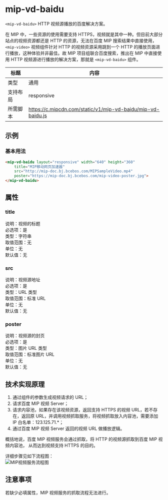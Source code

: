 # mip-vd-baidu

`<mip-vd-baidu>` HTTP 视频源播放的百度解决方案。

在 MIP 中，一些资源的使用需要支持 HTTPS，视频就是其中一种。但目前大部分站点的视频资源都还是 HTTP 的资源，无法在百度 MIP 搜索结果中直接使用，`<mip-video>` 视频组件针对 HTTP 的视频资源采用跳到一个 HTTP 的播放页面进行播放，这种体验并非最佳。故 MIP 项目组联合百度搜索，推出在 MIP 中直接使用 HTTP 视频源进行播放的解决方案，那就是 `<mip-vd-baidu>` 组件。

标题|内容
----|----
类型|通用
支持布局|responsive
所需脚本|https://c.mipcdn.com/static/v1/mip-vd-baidu/mip-vd-baidu.js

## 示例

### 基本用法
```html
<mip-vd-baidu layout="responsive" width="640" height="360" 
	title="MIP移动网页加速器" 
	src="http://mip-doc.bj.bcebos.com/MIPSampleVideo.mp4" 
	poster="https://mip-doc.bj.bcebos.com/mip-video-poster.jpg">
</mip-vd-baidu>
```

## 属性

### title

说明：视频的标题  
必选项：是  
类型：字符串  
取值范围：无  
单位：无  
默认值：无  

### src

说明：视频源地址  
必选项：是  
类型：URL 类型  
取值范围：标准 URL  
单位：无  
默认值：无  

### poster

说明：视频源的封页  
必选项：是  
类型：图片 URL 类型  
取值范围：标准图片 URL  
单位：无  
默认值：无  

## 技术实现原理
1. 通过组件的参数生成视频请求的 URL；
2. 请求百度 MIP 视频  Server；
3. 请求内容池，如果存在该视频资源，返回支持 HTTPS 的视频 URL，若不存在，返回原 URL，并调用视频抓取服务，将视频抓取放入内容池，需要添加 IP 白名单：123.125.71.*；
4. 通过百度 MIP 视频 Server 返回的视频 URL 做播放逻辑。

概括地说，百度 MIP 视频服务会通过抓取，将 HTTP 的视频源抓取到百度 MIP 视频内容池， 从而达到视频支持 HTTPS 的目的。

详细步骤见如下流程图：  
![MIP视频服务流程图](https://user-images.githubusercontent.com/3872051/34427766-ba23b8a4-ec80-11e7-8581-240269edec8b.png)

## 注意事项

若缺少必填属性，MIP  视频服务的抓取流程无法进行。